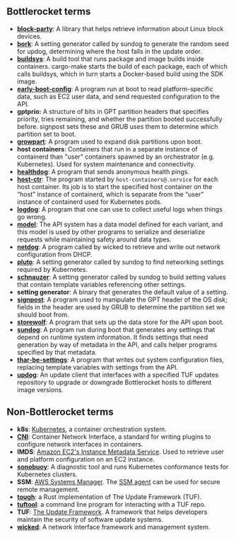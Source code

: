 ## Bottlerocket terms

* [**block-party**](sources/updater/block-party): A library that helps retrieve information about Linux block devices.
* [**bork**](sources/api/bork): A setting generator called by sundog to generate the random seed for updog, determining where the host falls in the update order.
* [**buildsys**](tools/buildsys): A build tool that runs package and image builds inside containers.
  cargo-make starts the build of each package, each of which calls buildsys, which in turn starts a Docker-based build using the SDK image.
* [**early-boot-config**](sources/api/early-boot-config): A program run at boot to read platform-specific data, such as EC2 user data, and send requested configuration to the API.
* **gptprio:** A structure of bits in GPT partition headers that specifies priority, tries remaining, and whether the partition booted successfully before.
  signpost sets these and GRUB uses them to determine which partition set to boot.
* [**growpart**](sources/growpart): A program used to expand disk partitions upon boot.
* **host containers**: Containers that run in a separate instance of containerd than "user" containers spawned by an orchestrator (e.g. Kubernetes).
  Used for system maintenance and connectivity.
* [**healthdog**](sources/healthdog): A program that sends anonymous health pings.
* [**host-ctr**](sources/host-ctr): The program started by `host-containers@.service` for each host container.
  Its job is to start the specified host container on the “host” instance of containerd, which is separate from the “user” instance of containerd used for Kubernetes pods.
* [**logdog**](sources/logdog): A program that one can use to collect useful logs when things go wrong. 
* [**model**](sources/models): The API system has a data model defined for each variant, and this model is used by other programs to serialize and deserialize requests while maintaining safety around data types.
* [**netdog**](sources/api/netdog): A program called by wicked to retrieve and write out network configuration from DHCP.
* [**pluto**](sources/api/pluto): A setting generator called by sundog to find networking settings required by Kubernetes.
* [**schnauzer**](sources/api/schnauzer): A setting generator called by sundog to build setting values that contain template variables referencing other settings.
* **setting generator**: A binary that generates the default value of a setting.
* [**signpost**](sources/updater/signpost): A program used to manipulate the GPT header of the OS disk; fields in the header are used by GRUB to determine the partition set we should boot from.
* [**storewolf**](sources/api/storewolf): A program that sets up the data store for the API upon boot.
* [**sundog**](sources/api/sundog): A program run during boot that generates any settings that depend on runtime system information.
  It finds settings that need generation by way of metadata in the API, and calls helper programs specified by that metadata.
* [**thar-be-settings**](sources/api/thar-be-settings): A program that writes out system configuration files, replacing template variables with settings from the API.
* [**updog**](sources/updater/updog): An update client that interfaces with a specified TUF updates repository to upgrade or downgrade Bottlerocket hosts to different image versions.

## Non-Bottlerocket terms

* **k8s**: [Kubernetes](https://kubernetes.io/), a container orchestration system.
* [**CNI**](https://github.com/containernetworking/cni): Container Network Interface, a standard for writing plugins to configure network interfaces in containers.
* **IMDS**: [Amazon EC2's Instance Metadata Service](https://docs.aws.amazon.com/AWSEC2/latest/UserGuide/ec2-instance-metadata.html).
  Used to retrieve user and platform configuration on an EC2 instance.
* [**sonobuoy**](https://github.com/vmware-tanzu/sonobuoy): A diagnostic tool and runs Kubernetes conformance tests for Kubernetes clusters.
* **SSM**: [AWS Systems Manager](https://aws.amazon.com/systems-manager/).
  The [SSM agent](https://docs.aws.amazon.com/systems-manager/latest/userguide/prereqs-ssm-agent.html) can be used for secure remote management.
* [**tough**](https://crates.io/crates/tough): a Rust implementation of The Update Framework (TUF).
* [**tuftool**](https://crates.io/crates/tuftool): a command line program for interacting with a TUF repo.
* **TUF**: [The Update Framework](https://theupdateframework.io/).
  A framework that helps developers maintain the security of software update systems.
* [**wicked**](https://github.com/openSUSE/wicked): A network interface framework and management system.
